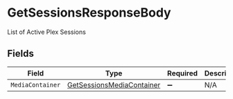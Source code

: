 # GetSessionsResponseBody

List of Active Plex Sessions


## Fields

| Field                                                                           | Type                                                                            | Required                                                                        | Description                                                                     |
| ------------------------------------------------------------------------------- | ------------------------------------------------------------------------------- | ------------------------------------------------------------------------------- | ------------------------------------------------------------------------------- |
| `MediaContainer`                                                                | [GetSessionsMediaContainer](../../Models/Requests/GetSessionsMediaContainer.md) | :heavy_minus_sign:                                                              | N/A                                                                             |